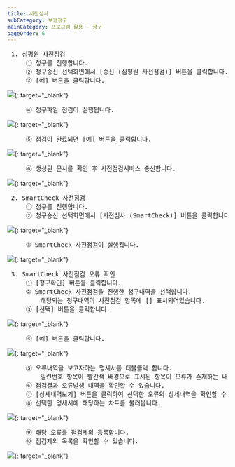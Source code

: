 ```yaml
---
title: 사전심사
subCategory: 보험청구
mainCategory: 프로그램 활용 - 청구
pageOrder: 6
---
```


<pre>
 <t2><bold>1. 심평원 사전점검</bold></t2>
     ① 청구를 진행합니다.
     ② 청구송신 선택화면에서 [송신 (심평원 사전점검)] 버튼을 클릭합니다.
     ③ [예] 버튼을 클릭합니다.
</pre>

[![](/images/{{page.url}}_1.png)](/images/{{page.url}}_1.png){: target="_blank"}

<pre>
     ④ 청구파일 점검이 실행됩니다.
</pre>

[![](/images/{{page.url}}_2.png)](/images/{{page.url}}_2.png){: target="_blank"}

<pre>
     ⑤ 점검이 완료되면 [예] 버튼을 클릭합니다.
</pre>

[![](/images/{{page.url}}_3.png)](/images/{{page.url}}_3.png){: target="_blank"}

<pre>
     ⑥ 생성된 문서를 확인 후 사전점검서비스 송신합니다.
</pre>

[![](/images/{{page.url}}_4.png)](/images/{{page.url}}_4.png){: target="_blank"}

<pre>
 <t2><bold>2. SmartCheck 사전점검</bold></t2>
     ① 청구를 진행합니다.
     ② 청구송신 선택화면에서 [사전심사 (SmartCheck)] 버튼을 클릭합니다.
</pre>

[![](/images/{{page.url}}_5.png)](/images/{{page.url}}_6.png){: target="_blank"}

<pre>
     ③ SmartCheck 사전점검이 실행됩니다.
</pre>

[![](/images/{{page.url}}_6.png)](/images/{{page.url}}_6.png){: target="_blank"}

<pre>
 <t2><bold>3. SmartCheck 사전점검 오류 확인</bold></t2>
     ① [청구확인] 버튼을 클릭합니다.
     ② SmartCheck 사전점검을 진행한 청구내역을 선택합니다.
         해당되는 청구내역이 사전점검 항목에 [] 표시되어있습니다.
     ③ [선택] 버튼을 클릭합니다.
</pre>

[![](/images/{{page.url}}_7.png)](/images/{{page.url}}_7.png){: target="_blank"}

<pre>
     ④ [예] 버튼을 클릭합니다.
</pre>

[![](/images/{{page.url}}_8.png)](/images/{{page.url}}_8.png){: target="_blank"}

<pre>
     ⑤ 오류내역을 보고자하는 명세서를 더블클릭 합니다.
         일련번호 항목이 빨간색 배경으로 표시된 항목이 오류가 존재하는 내역입니다.
     ⑥ 점검결과 오류발생 내역을 확인할 수 있습니다.
     ⑦ [상세내역보기] 버튼을 클릭하여 선택한 오류의 상세내역을 확인할 수 있습니다.
     ⑧ 선택한 명세서에 해당하는 차트를 불러옵니다.
</pre>

[![](/images/{{page.url}}_9.png)](/images/{{page.url}}_9.png){: target="_blank"}

<pre>
     ⑨ 해당 오류를 점검제외 등록합니다.
     ⑩ 점검제외 목록을 확인할 수 있습니다.
</pre>

[![](/images/{{page.url}}_10.png)](/images/{{page.url}}_10.png){: target="_blank"}


